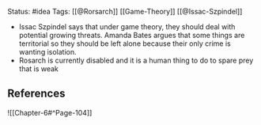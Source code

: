 Status: #idea
Tags: [[@Rorsarch]] [[Game-Theory]] [[@Issac-Szpindel]]

* Issac Szpindel says that under game theory, they should deal with potential growing threats. Amanda Bates argues that some things are territorial so they should be left alone because their only crime is wanting isolation.
* Rosarch is currently disabled and it is a human thing to do to spare prey that is weak

## References

![[Chapter-6#^Page-104]]

